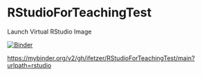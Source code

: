 # RStudioForTeachingTest

Launch Virtual RStudio Image

[![Binder](https://mybinder.org/badge_logo.svg)](https://mybinder.org/v2/gh/ifetzer/RStudioForTeachingTest/main)


https://mybinder.org/v2/gh/ifetzer/RStudioForTeachingTest/main?urlpath=rstudio
